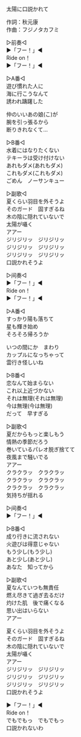 太陽に口説かれて  
  
作詞：秋元康  
作曲：フジノタカフミ  
  
▷前奏◁  
▶「フー！」◀   
Ride on！  
▶「フー！」◀   
  
▷A番◁  
遊び慣れた人に  
海に行こうなんて  
誘われ躊躇した  
  
仲のいいあの娘(こ)が  
腕を引っ張るから  
断りきれなくて…  
  
▷B番◁  
水着にはなりたくない   
テキーラは受け付けない  
あれもダメ(あれもダメ)  
これもダメ(これもダメ)  
ごめん　ノーサンキュー  
  
▷副歌◁  
夏くらい羽目を外そうよ  
そのガード　固すぎるね  
木の陰に隠れていないで  
太陽が囁く  
アアー  
ジリジリッ　ジリジリッ  
ジリジリッ　ジリジリッ  
ジリジリッ　ジリジリッ  
口説かれそうよ  
  
▷间奏◁  
▶「フー！」◀   
Ride on！  
▶「フー！」◀   
  
▷A番◁  
すっかり陽も落ちて  
星も輝き始め  
そろそろ帰ろうか  
  
いつの間にか　まわり  
カップルになっちゃって  
雲行き怪しいね  
  
▷B番◁  
恋なんて始まらない  
これ以上近づかない  
それは無理(それは無理)  
今は無理(今は無理)  
だって　早すぎる  
  
▷副歌◁  
夏だからもっと楽しもう  
情熱の季節だろう  
巻いているパレオ脱ぎ捨てて  
夜風まで騒いでる  
アアー  
クラクラッ　クラクラッ  
クラクラッ　クラクラッ  
クラクラッ　クラクラッ  
気持ちが揺れる  
  
▷间奏◁  
▶「フー！」◀   
  
▷B番◁  
成り行きに流されない  
火遊びは得意じゃない  
もう少し(もう少し)  
あと少し(あと少し)  
あなた　知ってから  
  
▷副歌◁  
夏なんていつも無責任  
燃え尽きて過ぎ去るだけ  
灼けた肌　後で痛くなる  
思い出はいらない  
アアー  
  
夏くらい羽目を外そうよ  
そのガード　固すぎるね  
木の陰に隠れていないで  
太陽が囁く  
アアー  
ジリジリッ　ジリジリッ  
ジリジリッ　ジリジリッ  
ジリジリッ　ジリジリッ  
口説かれそうよ  
  
▶「フー！」◀   
Ride on！  
でもでもっ　でもでもっ  
口説かれないわ  
